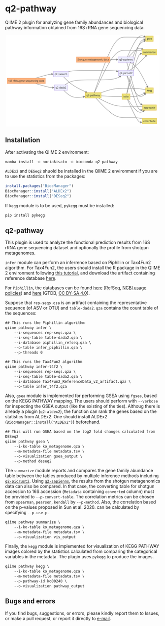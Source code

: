 # q2-pathway

QIIME 2 plugin for analyzing gene family abundances and biological pathway information obtained from 16S rRNA gene sequencing data.


<p align="center">
<img src="https://github.com/noriakis/software/blob/main/images/q2-pathway-diagram.png?raw=true" width="500px">
</p>

## Installation

After activating the QIIME 2 environment:

```shell
mamba install -c noriakisato -c bioconda q2-pathway
```

`ALDEx2` and `DESeq2` shuold be installed in the QIIME 2 environment if you are to use the statistics from the packages:

```r
install.packages("BiocManager")
BiocManager::install("ALDEx2")
BiocManager::install("DESeq2")
```

If `kegg` module is to be used, `pykegg` must be installed:

```shell
pip install pykegg
```

## q2-pathway

This plugin is used to analyze the functional prediction results from 16S rRNA gene sequencing dataset and optionally the profile from shotgun metagenomes.

`infer` module can perform an inferrence based on Piphillin or Tax4Fun2 algorithm. For Tax4Fun2, the users should install the R package in the QIIME 2 environment following [this tutorial](https://github.com/songweizhi/Tax4Fun2_short_tutorial), and download the artifact containing reference database [here](URLTBU).

For `Piphillin`, the databases can be found [here](https://w5po.myqnapcloud.com/share.cgi?ssid=998a2e41bb584a81b3b7233e8e7116e6) (RefSeq, [NCBI usage policies](https://www.ncbi.nlm.nih.gov/home/about/policies/)) and [here](https://w5po.myqnapcloud.com/share.cgi?ssid=9fd6f7d65e2a4fa595e38f3db0866773) (GTDB, [CC BY-SA 4.0](https://gtdb.ecogenomic.org/downloads)).

Suppose that `rep-seqs.qza` is an artifact containing the representative sequence (of ASV or OTU) and `table-dada2.qza` contains the count table of the sequences:

```shell
## This runs the Piphillin algorithm
qiime pathway infer \
    --i-sequences rep-seqs.qza \
    --i-seq-table table-dada2.qza \
    --i-database piphillin_refseq.qza \
    --o-table infer_piphillin.qza \
    --p-threads 0
```

```shell
## This runs the Tax4Fun2 algorithm
qiime pathway infer-t4f2 \
    --i-sequences rep-seqs.qza \
    --i-seq-table table-dada2.qza \
    --i-database Tax4Fun2_ReferenceData_v2_artifact.qza \
    --o-table infer_t4f2.qza
```

Also, `gsea` module is implemented for performing GSEA using `fgsea`, based on the KEGG PATHWAY mapping. The users should perform with `--verbose` for inspecting the GSEA output (like the existing of the ties). Althoug there is already a plugin (`q2-aldex2`), the function can rank the genes based on the statistics from ALDEx2. One should install ALDEx2 (`BiocManager::install("ALDEx2")`) beforehand.

```shell
## This will run GSEA based on the log2 fold changes calculated from DESeq2
qiime pathway gsea \
    --i-ko-table ko_metagenome.qza \
    --m-metadata-file metadata.tsv \
    --o-visualization gsea_output \
    --p-method deseq2
```

The `summarize` module reports and compares the gene family abundance table between the tables produced by multiple inference methods including [`q2-picrust2`](https://github.com/gavinmdouglas/q2-picrust2). Using [`q2-sapienns`](https://github.com/gregcaporaso/q2-sapienns), the results from the shotgun metagenomics data can also be compared. In that case, the converting table for shotgun accession to 16S accession (`Metadata` containing `converted` column) must be provided to `--p-convert-table`. The correlation metrics can be chosen from `spearman`, `pearson`, `kendall` by `--p-method`. Also, the correlation based on the p-values proposed in Sun et al. 2020. can be calculated by specifying `--p-use-p`.

```shell
qiime pathway summarize \
    --i-ko-table ko_metagenome.qza \
    --m-metadata-file metadata.tsv \
    --o-visualization vis_output
```

Finally, the `kegg` module is implemented for visualization of KEGG PATHWAY images colored by the statistics calculated from comparing the categorical variables in the metadata. The plugin uses `pykegg` to produce the images.

```shell
qiime pathway kegg \
    --i-ko-table ko_metagenome.qza \
    --m-metadata-file metadata.tsv \
    --p-pathway-id ko00240 \
    --o-visualization pathway_output
```

## Bugs and errors

If you find bugs, suggestions, or errors, please kindly report them to Issues, or make a pull request, or report it directly to [e-mail](nori@hgc.jp).
